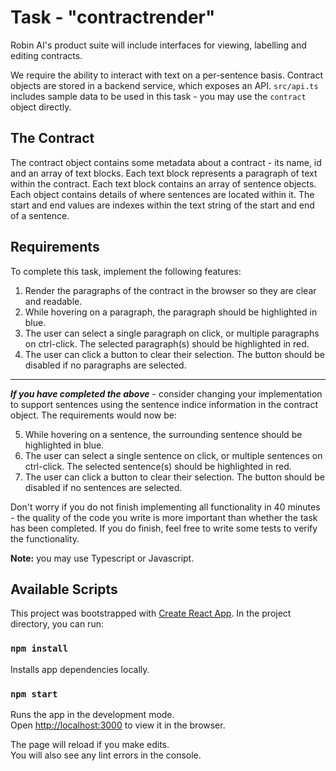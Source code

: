 # Task - "contractrender"

Robin AI's product suite will include interfaces for viewing, labelling and editing contracts.

We require the ability to interact with text on a per-sentence basis. Contract objects are stored
in a backend service, which exposes an API. `src/api.ts` includes sample data to be used in this task - you
may use the `contract` object directly.

## The Contract

The contract object contains some metadata about a contract - its name, id and an array of text blocks. Each text block represents a paragraph of text within the contract.
Each text block contains an array of sentence objects. Each object contains details of where sentences are located within it. The start and end values are indexes within the text string of the start and end of a sentence.

## Requirements

To complete this task, implement the following features:

1. Render the paragraphs of the contract in the browser so they are clear and readable.
2. While hovering on a paragraph, the paragraph should be highlighted in blue.
3. The user can select a single paragraph on click, or multiple paragraphs on ctrl-click.
   The selected paragraph(s) should be highlighted in red.
4. The user can click a button to clear their selection. The button should be disabled if no paragraphs are selected.

---

**_If you have completed the above_** - consider changing your implementation to support sentences using the sentence indice information in the contract object.
The requirements would now be:

5. While hovering on a sentence, the surrounding sentence should be highlighted in blue.
6. The user can select a single sentence on click, or multiple sentences on ctrl-click.
   The selected sentence(s) should be highlighted in red.
7. The user can click a button to clear their selection. The button should be disabled if
   no sentences are selected.

Don't worry if you do not finish implementing all functionality in 40 minutes - the quality of the code you write
is more important than whether the task has been completed. If you do finish, feel free to write some tests to verify
the functionality.

**Note:** you may use Typescript or Javascript.

## Available Scripts

This project was bootstrapped with [Create React App](https://github.com/facebook/create-react-app).
In the project directory, you can run:

### `npm install`

Installs app dependencies locally.

### `npm start`

Runs the app in the development mode.\
Open [http://localhost:3000](http://localhost:3000) to view it in the browser.

The page will reload if you make edits.\
You will also see any lint errors in the console.
